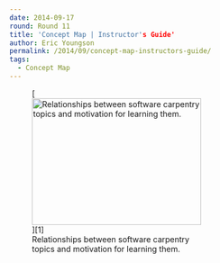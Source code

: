 ```yaml
---
date: 2014-09-17
round: Round 11
title: 'Concept Map | Instructor's Guide'
author: Eric Youngson
permalink: /2014/09/concept-map-instructors-guide/
tags:
  - Concept Map
---
```

<figure id="attachment_8793" style="width: 300px;" class="wp-caption alignnone">[<img class="size-medium wp-image-8793" alt="Relationships between software carpentry topics and motivation for learning them." src="http://files.software-carpentry.org/training-course/2014/08/ConceptMap-SWC-300x225.jpeg" width="300" height="225" />][1]<figcaption class="wp-caption-text">Relationships between software carpentry topics and motivation for learning them.</figcaption></figure>

 [1]: http://files.software-carpentry.org/training-course/2014/08/ConceptMap-SWC.jpeg
